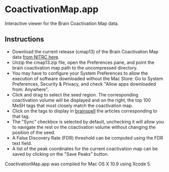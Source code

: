 <h1>CoactivationMap.app</h1>

Interactive viewer for the Brain Coactivation Map data.

<h2>Instructions</h2>
<ul>
<li>Download the current release (cmap13) of the Brain
Coactivation Map data <a href="http://www.nitrc.org/frs/downloadlink.php/5961">from NITRC here</a>.</li>
<li>Unzip the cmap13.zip file, open the Preferences pane, and point the brain coactivation map path to the uncompressed directory.</li>
<li>You may have to configure your System Preferences to allow the execution of software downloaded without the Mac Store: Go to System Preferences, Security & Privacy, and check "Allow apps downloaded from: Anywhere".</li>
<li>Click and drag to select the seed region. The corresponding coactivation volume will be displayed and on the right, the top 100 MeSH tags that most closely match the coactivation map.</li>
<li>Click on the tags to display in <a href="http://brainspell.org">brainspell</a> the articles corresponding to that tag.</li>
<li>The "Sync" checkbox is selected by default, unchecking it will allow you to navigate the rest ov the coactivation volume without changing the position of the seed.</li>
<li>A False Discovery Rate (FDR) threshold can be computed using the FDR text field.</li>
<li>A list of the peak coordinates for the current coactivation map can be saved by clicking on the "Save Peaks" button.</li>
</ul>

CoactivationMap.app was compiled for Mac OS X 10.9 using Xcode 5.
